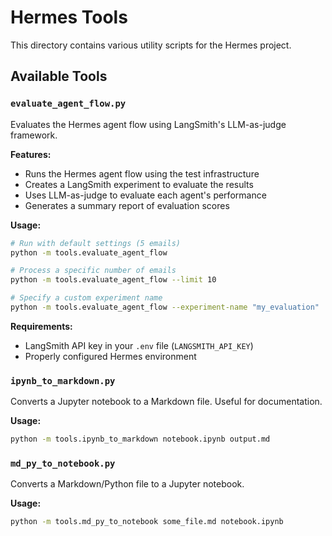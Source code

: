 # Hermes Tools

This directory contains various utility scripts for the Hermes project.

## Available Tools

### `evaluate_agent_flow.py`

Evaluates the Hermes agent flow using LangSmith's LLM-as-judge framework.

**Features:**
- Runs the Hermes agent flow using the test infrastructure
- Creates a LangSmith experiment to evaluate the results
- Uses LLM-as-judge to evaluate each agent's performance
- Generates a summary report of evaluation scores

**Usage:**
```bash
# Run with default settings (5 emails)
python -m tools.evaluate_agent_flow

# Process a specific number of emails
python -m tools.evaluate_agent_flow --limit 10 

# Specify a custom experiment name
python -m tools.evaluate_agent_flow --experiment-name "my_evaluation"
```

**Requirements:**
- LangSmith API key in your `.env` file (`LANGSMITH_API_KEY`)
- Properly configured Hermes environment

### `ipynb_to_markdown.py`

Converts a Jupyter notebook to a Markdown file. Useful for documentation.

**Usage:**
```bash
python -m tools.ipynb_to_markdown notebook.ipynb output.md
```

### `md_py_to_notebook.py`

Converts a Markdown/Python file to a Jupyter notebook.

**Usage:**
```bash
python -m tools.md_py_to_notebook some_file.md notebook.ipynb
``` 